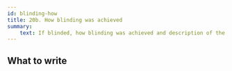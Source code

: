 ```yaml
---
id: blinding-how
title: 20b. How blinding was achieved
summary:
    text: If blinded, how blinding was achieved and description of the similarity of interventions.
---
```


## What to write

